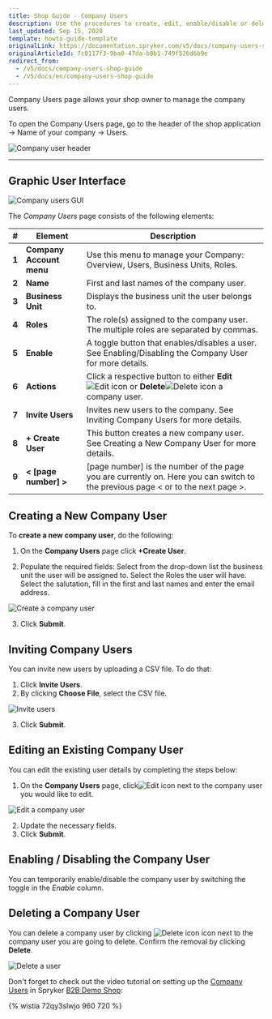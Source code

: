 ```yaml
---
title: Shop Guide - Company Users
description: Use the procedures to create, edit, enable/disable or delete company users, and invite new users using a .CSV file on the Company Users page.
last_updated: Sep 15, 2020
template: howto-guide-template
originalLink: https://documentation.spryker.com/v5/docs/company-users-shop-guide
originalArticleId: 7c0117f3-9ba0-47da-b8b1-749f526d6b9e
redirect_from:
  - /v5/docs/company-users-shop-guide
  - /v5/docs/en/company-users-shop-guide
---
```




Company Users page allows your shop owner to manage the company users.

To open the Company Users page, go to the header of the shop application → Name of your company → Users.

![Company user header](https://spryker.s3.eu-central-1.amazonaws.com/docs/User+Guides/Shop+User+Guides/Company+Users/users-header.png) 

***
## Graphic User Interface

![Company users GUI](https://spryker.s3.eu-central-1.amazonaws.com/docs/User+Guides/Shop+User+Guides/Company+Users/company-users-table.png) 

The *Company Users* page consists of the following elements:

| # | Element | Description |
|---|---|---|
|  **1** |  **Company Account menu** | Use this menu to manage your Company: Overview, Users, Business Units, Roles. |
|  **2** |  **Name** | First and last names of the company user. |
|  **3** |  **Business Unit** | Displays the business unit the user belongs to. |
|  **4** |  **Roles** | The role(s) assigned to the company user. The multiple roles are separated by commas. |
|  **5** |  **Enable** | A toggle button that enables/disables a user. See Enabling/Disabling the Company User for more details. |
|  **6** |  **Actions** | Click a respective button to either **Edit**![Edit icon](https://spryker.s3.eu-central-1.amazonaws.com/docs/User+Guides/Shop+User+Guides/Company+Users/edit-icon.png) or **Delete**![Delete icon](https://spryker.s3.eu-central-1.amazonaws.com/docs/User+Guides/Shop+User+Guides/Company+Users/delete-icon.png) a company user. |
|  **7** |  **Invite Users** | Invites new users to the company. See Inviting Company Users for more details. |
|  **8** |  **+ Create User** | This button creates a new company user. See Creating a New Company User for more details. |
|  **9** |  **< [page number] >** | [page number] is the number of the page you are currently on. Here you can switch to the previous page < or to the next page >. |

## Creating a New Company User

To **create a new company user**, do the following:

1. On the **Company Users** page click **+Create User**.

2. Populate the required fields: Select from the drop-down list the business unit the user will be assigned to. Select the Roles the user will have. Select the salutation, fill in the first and last names and enter the email address.

![Create a company user](https://spryker.s3.eu-central-1.amazonaws.com/docs/User+Guides/Shop+User+Guides/Company+Users/create-user.png) 

3. Click **Submit**.

## Inviting Company Users

You can invite new users by uploading a CSV file. To do that:

1. Click **Invite Users**.
2. By clicking **Choose File**, select the CSV file.

![Invite users](https://spryker.s3.eu-central-1.amazonaws.com/docs/User+Guides/Shop+User+Guides/Company+Users/invite-users.png) 

3. Click **Submit**.

## Editing an Existing Company User

You can edit the existing user details by completing the steps below:

1. On the **Company Users** page, click![Edit icon](https://spryker.s3.eu-central-1.amazonaws.com/docs/User+Guides/Shop+User+Guides/Company+Users/edit-icon.png) next to the company user you would like to edit.

![Edit a company user](https://spryker.s3.eu-central-1.amazonaws.com/docs/User+Guides/Shop+User+Guides/Company+Users/edit-company-user.png) 

2. Update the necessary fields.
3. Click **Submit**.

## Enabling / Disabling the Company User

You can temporarily enable/disable the company user by switching the toggle in the *Enable* column.

## Deleting a Company User

You can delete a company user by clicking ![Delete icon](https://spryker.s3.eu-central-1.amazonaws.com/docs/User+Guides/Shop+User+Guides/Company+Users/delete-icon.png) icon next to the company user you are going to delete. Confirm the removal by clicking **Delete**.

![Delete a user](https://spryker.s3.eu-central-1.amazonaws.com/docs/User+Guides/Shop+User+Guides/Company+Users/delete-user.png) 

Don't forget to check out the video tutorial on setting up the [Company Users](/docs/scos/user/features/{{page.version}}/company-account-feature-overview/company-accounts-overview.html) in Spryker [B2B Demo Shop](/docs/scos/user/intro-to-spryker/intro-to-spryker.html#spryker-b2bb2c-demo-shops):

{% wistia 72qy3slwjo 960 720 %}
